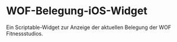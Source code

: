 # WOF-Belegung-iOS-Widget
Ein Scriptable-Widget zur Anzeige der aktuellen Belegung der WOF Fitnessstudios.
